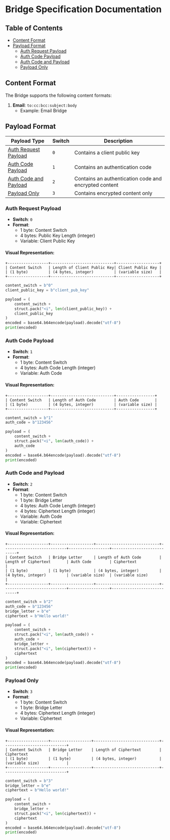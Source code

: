 # Bridge Specification Documentation

## Table of Contents

- [Content Format](#content-format)
- [Payload Format](#payload-format)
  - [Auth Request Payload](#auth-request-payload)
  - [Auth Code Payload](#auth-code-payload)
  - [Auth Code and Payload](#auth-code-and-payload)
  - [Payload Only](#payload-only)

## Content Format

The Bridge supports the following content formats:

1. **Email**: `to:cc:bcc:subject:body`
   - Example: Email Bridge

## Payload Format

| **Payload Type**                                | **Switch** | **Description**                                       |
| ----------------------------------------------- | ---------- | ----------------------------------------------------- |
| [Auth Request Payload](#auth-request-payload)   | `0`        | Contains a client public key                          |
| [Auth Code Payload](#auth-code-payload)         | `1`        | Contains an authentication code                       |
| [Auth Code and Payload](#auth-code-and-payload) | `2`        | Contains an authentication code and encrypted content |
| [Payload Only](#payload-only)                   | `3`        | Contains encrypted content only                       |

### Auth Request Payload

- **Switch**: `0`
- **Format**:
  - 1 byte: Content Switch
  - 4 bytes: Public Key Length (integer)
  - Variable: Client Public Key

#### Visual Representation:

```
+------------------+----------------------------+-------------------+
| Content Switch   | Length of Client Public Key| Client Public Key |
| (1 byte)         | (4 bytes, integer)         | (variable size)   |
+------------------+----------------------------+-------------------+
```

```python
content_switch = b"0"
client_public_key = b"client_pub_key"

payload = (
    content_switch +
    struct.pack("<i", len(client_public_key)) +
    client_public_key
)
encoded = base64.b64encode(payload).decode("utf-8")
print(encoded)
```

### Auth Code Payload

- **Switch**: `1`
- **Format**:
  - 1 byte: Content Switch
  - 4 bytes: Auth Code Length (integer)
  - Variable: Auth Code

#### Visual Representation:

```
+------------------+----------------------------+-----------------+
| Content Switch   | Length of Auth Code        | Auth Code       |
| (1 byte)         | (4 bytes, integer)         | (variable size) |
+------------------+----------------------------+-----------------+
```

```python
content_switch = b"1"
auth_code = b"123456"

payload = (
    content_switch +
    struct.pack("<i", len(auth_code)) +
    auth_code
)
encoded = base64.b64encode(payload).decode("utf-8")
print(encoded)
```

### Auth Code and Payload

- **Switch**: `2`
- **Format**:
  - 1 byte: Content Switch
  - 1 byte: Bridge Letter
  - 4 bytes: Auth Code Length (integer)
  - 4 bytes: Ciphertext Length (integer)
  - Variable: Auth Code
  - Variable: Ciphertext

#### Visual Representation:

```
+------------------+-------------------+----------------------------+----------------------------+------------------+----------------------------+
| Content Switch   | Bridge Letter     | Length of Auth Code        | Length of Ciphertext       | Auth Code        | Ciphertext                 |
| (1 byte)         | (1 byte)          | (4 bytes, integer)         | (4 bytes, integer)         | (variable size)  | (variable size)            |
+------------------+-------------------+----------------------------+----------------------------+------------------+----------------------------+
```

```python
content_switch = b"2"
auth_code = b"123456"
bridge_letter = b"e"
ciphertext = b"Hello world!"

payload = (
    content_switch +
    struct.pack("<i", len(auth_code)) +
    auth_code +
    bridge_letter +
    struct.pack("<i", len(ciphertext)) +
    ciphertext
)
encoded = base64.b64encode(payload).decode("utf-8")
print(encoded)
```

### Payload Only

- **Switch**: `3`
- **Format**:
  - 1 byte: Content Switch
  - 1 byte: Bridge Letter
  - 4 bytes: Ciphertext Length (integer)
  - Variable: Ciphertext

#### Visual Representation:

```
+------------------+------------------+-----------------------------+----------------------------+
| Content Switch   | Bridge Letter    | Length of Ciphertext        | Ciphertext                 |
| (1 byte)         | (1 byte)         | (4 bytes, integer)          | (variable size)            |
+------------------+------------------+-----------------------------+----------------------------+
```

```python
content_switch = b"3"
bridge_letter = b"e"
ciphertext = b"Hello world!"

payload = (
    content_switch +
    bridge_letter +
    struct.pack("<i", len(ciphertext)) +
    ciphertext
)
encoded = base64.b64encode(payload).decode("utf-8")
print(encoded)
```
